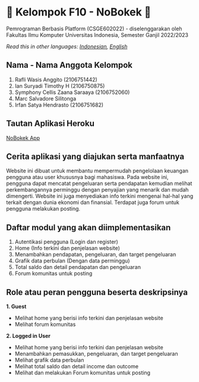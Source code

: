 # 👋 Kelompok F10 - NoBokek 👋

Pemrograman Berbasis Platform (CSGE602022) - diselenggarakan oleh Fakultas Ilmu Komputer Universitas Indonesia, Semester Ganjil 2022/2023

*Read this in other languages: [Indonesian](README.md), [English](README.en.md)*

## Nama - Nama Anggota Kelompok
1. Rafli Wasis Anggito (2106751442)
2. Ian Suryadi Timothy H (2106750875)
3. Symphony Cellis Zaana Saraaya (2106752060)
4. Marc Salvadore Silitonga  
5. Irfan Satya Hendrasto (2106751682)

## Tautan Aplikasi Heroku
[NoBokek App](https://nobokek.herokuapp.com/)

## Cerita aplikasi yang diajukan serta manfaatnya
Website ini dibuat untuk membantu mempermudah pengelolaan keuangan pengguna atau user khususnya bagi mahasiswa. Pada website ini, pengguna dapat mencatat pengeluaran serta pendapatan kemudian melihat perkembangannya perminggu dengan penyajian yang menarik dan mudah dimengerti. Website ini juga menyediakan info terkini mengenai hal-hal yang terkait dengan dunia ekonomi dan finansial. Terdapat juga forum untuk pengguna melakukan posting.

## Daftar modul yang akan diimplementasikan
1. Autentikasi pengguna (Login dan register)
2. Home (Info terkini dan penjelasan website)
3. Menambahkan pendapatan, pengeluaran, dan target pengeluaran
4. Grafik data perbulan (Dengan data perminggu)
5. Total saldo dan detail pendapatan dan pengeluaran
6. Forum komunitas untuk posting

## Role atau peran pengguna beserta deskripsinya 
**1. Guest**
- Melihat home yang berisi info terkini dan penjelasan website
- Melihat forum komunitas


**2. Logged in User**
- Melihat home yang berisi info terkini dan penjelasan website
- Menambahkan pemasukkan, pengeluaran, dan target pengeluaran
- Melihat grafik data perbulan
- Melihat total saldo dan detail income dan outcome
- Melihat dan melakukan Forum komunitas untuk posting